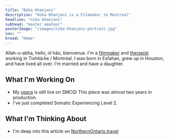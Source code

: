 ```yaml
---
title: "Nika Khanjani"
description: "Nika Khanjani is a Filmmaker in Montreal"
headline: "nika khanjani"
subhead: "master amateur"
posterImage: "/images/nika-khanjani-portrait.jpg"
nav: ""
bread: "Home"
---
```

Allah-u-abha, hello, nǐ hǎo, bienvenue. I'm a [filmmaker](/art) and [therapist](/therapy) working in Tiohtià:ke / Montréal. I was born in Esfahan, grew up in Houston, and have lived all over. I'm married and have a daughter.

[comment]: <> (![Ana de Armas]&#40;https://news-block.com/wp-content/uploads/2021/04/ana-de-armas-diva.jpg&#41;)

[comment]: <> (<figcaption>The Amazon Rainforest contains a multitude of species.</figcaption>)

## What I'm Working On
- My [opera](http://smcq.qc.ca/smcq/fr/evenement/43749/Triptyque_Mécénat_Musica_Prix_3_Femmes) is still live on SMCQ! This piece was almost two years in production.
- I've just completed Somatic Experiencing Level 2.
## What I'm Thinking About
- I'm deep into this article on [NorthernOntario.travel](https://www.northernontario.travel)
